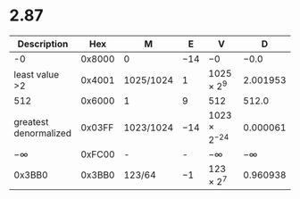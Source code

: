 
# 2.87

| Description           | Hex    | M           | E     | V                   | D          |
| --------------------- | ------ | ----------- | ----- | ------------------- | ---------- |
| -0                    | 0x8000 | $0$         | $-14$ | $-0$                | $-0.0$     |
| least value >2        | 0x4001 | $1025/1024$ | $1$   | $1025\times2^9$     | $2.001953$ |
| 512                   | 0x6000 | $1$         | $9$   | $512$               | $512.0$    |
| greatest denormalized | 0x03FF | $1023/1024$ | $-14$ | $1023\times2^{-24}$ | $0.000061$ |
| $-\infty$             | 0xFC00 | -           | -     | $-\infty$           | $-\infty$  |
| 0x3BB0                | 0x3BB0 | $123/64$    | $-1$  | $123\times2^7$      | $0.960938$ |
